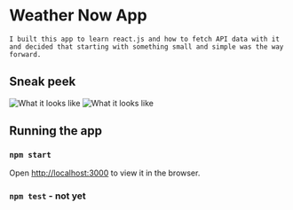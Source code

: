 # Weather Now App

```
I built this app to learn react.js and how to fetch API data with it and decided that starting with something small and simple was the way forward.
```

## Sneak peek


![What it looks like](img/firstappearance.png)
![What it looks like](/Users/Yadira/weather-app-react/src/img/afterenteringvalues.png)

## Running the app

### `npm start`

Open [http://localhost:3000](http://localhost:3000) to view it in the browser.

### `npm test` - not yet
